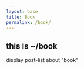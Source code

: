 ```yaml
---
layout: base
title: Book
permalink: /book/
---
```


## this is ~/book

display post-list about "book"
